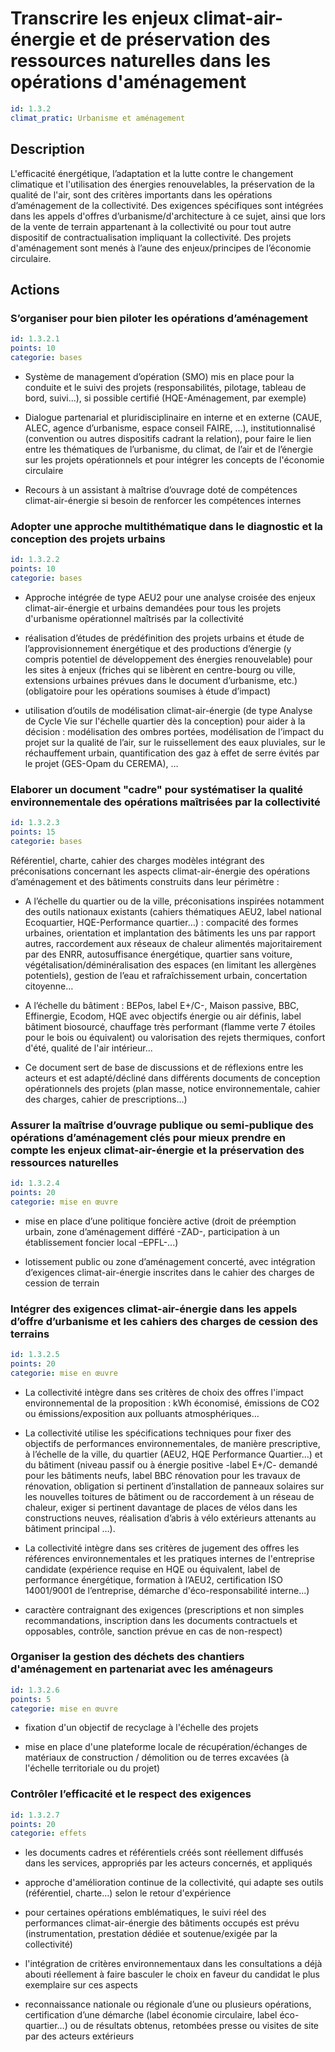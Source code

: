 # Transcrire les enjeux climat-air-énergie et de préservation des ressources naturelles dans les opérations d'aménagement
```yaml
id: 1.3.2
climat_pratic: Urbanisme et aménagement
```
## Description
L'efficacité énergétique, l’adaptation et la lutte contre le changement climatique et l'utilisation des énergies renouvelables, la préservation de la qualité de l'air, sont des critères importants dans les opérations d’aménagement de la collectivité. Des exigences spécifiques sont intégrées dans les appels d'offres d’urbanisme/d'architecture à ce sujet, ainsi que lors de la vente de terrain appartenant à la collectivité ou pour tout autre dispositif de contractualisation impliquant la collectivité. Des projets d'aménagement sont menés à l’aune des enjeux/principes de l’économie circulaire.





## Actions
### S’organiser pour bien piloter les opérations d’aménagement
```yaml
id: 1.3.2.1
points: 10
categorie: bases
```
- Système de management d’opération (SMO) mis en place pour la conduite et le suivi des projets (responsabilités, pilotage, tableau de bord, suivi...), si possible certifié (HQE-Aménagement, par exemple)

- Dialogue partenarial et pluridisciplinaire en interne et en externe (CAUE, ALEC, agence d’urbanisme, espace conseil FAIRE, …), institutionnalisé (convention ou autres dispositifs cadrant la relation), pour faire le lien entre les thématiques de l’urbanisme, du climat, de l’air et de l’énergie sur les projets opérationnels et pour intégrer les concepts de l'économie circulaire

- Recours à un assistant à maîtrise d’ouvrage doté de compétences climat-air-énergie si besoin de renforcer les compétences internes




### Adopter une approche multithématique dans le diagnostic et la conception des projets urbains
```yaml
id: 1.3.2.2
points: 10
categorie: bases
```
- Approche intégrée de type AEU2 pour une analyse croisée des enjeux climat-air-énergie et urbains demandées pour tous les projets d'urbanisme opérationnel maîtrisés par la collectivité

- réalisation d’études de prédéfinition des projets urbains et étude de l’approvisionnement énergétique et des productions d’énergie (y compris potentiel de développement des énergies renouvelable) pour les sites à enjeux (friches qui se libèrent en centre-bourg ou ville, extensions urbaines prévues dans le document d’urbanisme, etc.) (obligatoire pour les opérations soumises à étude d’impact)

 - utilisation d’outils de modélisation climat-air-énergie (de type Analyse de Cycle Vie sur l'échelle quartier dès la conception) pour aider à la décision : modélisation des ombres portées, modélisation de l’impact du projet sur la qualité de l’air, sur le ruissellement des eaux pluviales, sur le réchauffement urbain, quantification des gaz à effet de serre évités par le projet (GES-Opam du CEREMA), …




### Elaborer un document "cadre" pour systématiser la qualité environnementale des opérations maîtrisées par la collectivité
```yaml
id: 1.3.2.3
points: 15
categorie: bases
```
Référentiel, charte, cahier des charges modèles intégrant des préconisations concernant les aspects climat-air-énergie des opérations d’aménagement et des bâtiments construits dans leur périmètre :

- A l’échelle du quartier ou de la ville, préconisations inspirées notamment des outils nationaux existants (cahiers thématiques AEU2, label national Ecoquartier, HQE-Performance quartier…) : compacité des formes urbaines, orientation et implantation des bâtiments les uns par rapport autres, raccordement aux réseaux de chaleur alimentés majoritairement par des ENRR, autosuffisance énergétique, quartier sans voiture, végétalisation/déminéralisation des espaces (en limitant les allergènes potentiels), gestion de l’eau et rafraîchissement urbain, concertation citoyenne…

- A l’échelle du bâtiment : BEPos, label E+/C-, Maison passive, BBC, Effinergie, Ecodom, HQE avec objectifs énergie ou air définis, label bâtiment biosourcé, chauffage très performant (flamme verte 7 étoiles pour le bois ou équivalent) ou valorisation des rejets thermiques, confort d'été, qualité de l'air intérieur...

- Ce document sert de base de discussions et de réflexions entre les acteurs et est adapté/décliné dans différents documents de conception opérationnels des projets (plan masse, notice environnementale, cahier des charges, cahier de prescriptions...)




### Assurer la maîtrise d’ouvrage publique ou semi-publique des opérations d’aménagement clés pour mieux prendre en compte les enjeux climat-air-énergie et la préservation des ressources naturelles
```yaml
id: 1.3.2.4
points: 20
categorie: mise en œuvre
```
- mise en place d’une politique foncière active (droit de préemption urbain, zone d’aménagement différé -ZAD-, participation à un établissement foncier local –EPFL-...)

- lotissement public ou zone d’aménagement concerté, avec intégration d’exigences climat-air-énergie inscrites dans le cahier des charges de cession de terrain




### Intégrer des exigences climat-air-énergie dans les appels d’offre d’urbanisme et les cahiers des charges de cession des terrains
```yaml
id: 1.3.2.5
points: 20
categorie: mise en œuvre
```
- La collectivité intègre dans ses critères de choix des offres l'impact environnemental de la proposition : kWh économisé, émissions de CO2 ou émissions/exposition aux polluants atmosphériques…

- La collectivité utilise les spécifications techniques pour fixer des objectifs de performances environnementales, de manière prescriptive, à l’échelle de la ville, du quartier (AEU2, HQE Performance Quartier...) et du bâtiment (niveau passif ou à énergie positive -label E+/C- demandé pour les bâtiments neufs, label BBC rénovation pour les travaux de rénovation, obligation si pertinent d’installation de panneaux solaires sur les nouvelles toitures de bâtiment ou de raccordement à un réseau de chaleur, exiger si pertinent davantage de places de vélos dans les constructions neuves, réalisation d’abris à vélo extérieurs attenants au bâtiment principal …).

- La collectivité intègre dans ses critères de jugement des offres les références environnementales et les pratiques internes de l'entreprise candidate (expérience requise en HQE ou équivalent, label de performance énergétique, formation à l’AEU2, certification ISO 14001/9001 de l’entreprise, démarche d'éco-responsabilité interne...)

- caractère contraignant des exigences (prescriptions et non simples recommandations, inscription dans les documents contractuels et opposables, contrôle, sanction prévue en cas de non-respect)






### Organiser la gestion des déchets des chantiers d'aménagement en partenariat avec les aménageurs
```yaml
id: 1.3.2.6
points: 5
categorie: mise en œuvre
```
- fixation d'un objectif de recyclage à l'échelle des projets

- mise en place d'une plateforme locale de récupération/échanges de matériaux de construction / démolition ou de terres excavées (à l'échelle territoriale ou du projet)






### Contrôler l’efficacité et le respect des exigences
```yaml
id: 1.3.2.7
points: 20
categorie: effets
```
- les documents cadres et référentiels créés sont réellement diffusés dans les services, appropriés par les acteurs concernés, et appliqués

- approche d'amélioration continue de la collectivité, qui adapte ses outils (référentiel, charte…) selon le retour d'expérience

- pour certaines opérations emblématiques, le suivi réel des performances climat-air-énergie des bâtiments occupés est prévu (instrumentation, prestation dédiée et soutenue/exigée par la collectivité)

- l'intégration de critères environnementaux dans les consultations a déjà abouti réellement à faire basculer le choix en faveur du candidat le plus exemplaire sur ces aspects

- reconnaissance nationale ou régionale d’une ou plusieurs opérations, certification d’une démarche (label économie circulaire, label éco-quartier…) ou de résultats obtenus, retombées presse ou visites de site par des acteurs extérieurs








